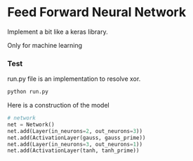 # Feed Forward Neural Network

Implement a bit like a keras library. 

Only for machine learning

### Test
run.py file is an implementation to resolve xor.
```bash
python run.py
```

Here is a construction of the model
```python
# network
net = Network()
net.add(Layer(in_neurons=2, out_neurons=3))
net.add(ActivationLayer(gauss, gauss_prime))
net.add(Layer(in_neurons=3, out_neurons=1))
net.add(ActivationLayer(tanh, tanh_prime))
```
